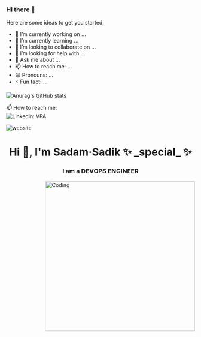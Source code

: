### Hi there 👋

Here are some ideas to get you started:

- 🔭 I’m currently working on ...
- 🌱 I’m currently learning ...
- 👯 I’m looking to collaborate on ...
- 🤔 I’m looking for help with ...
- 💬 Ask me about ...
- 📫 How to reach me: ...
- 😄 Pronouns: ...
- ⚡ Fun fact: ...

![Anurag's GitHub stats](https://github-readme-stats.vercel.app/api?username=Haoke98&show_icons=true&theme=onedark)<br>



 
📫 How to reach me:  <br>
![Linkedin: VPA](https://img.shields.io/badge/linkedin-%230077B5.svg?&style=for-the-badge&logo=linkedin&logoColor=white)

![website](https://img.shields.io/badge/stackoverflow-c8d6e5.svg?&style=for-the-badge&logo=stackoverflow&logoColor=orange)




<h1 align="center">Hi 👋, I'm Sadam·Sadik ✨ _special_ ✨ </h1>
<h3 align="center">I am a DEVOPS ENGINEER</h3>
<img align="right" alt="Coding" width="400" src="https://media.giphy.com/media/qgQUggAC3Pfv687qPC/giphy.gif"><br />
